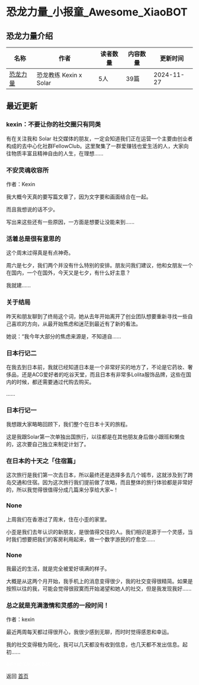 # 恐龙力量_小报童_Awesome_XiaoBOT

## 恐龙力量介绍
>   
  


|名称|作者|读者数量|内容数量|更新时间|
|---|---|---|---|---|
|[恐龙力量](https://xiaobot.net/p/NewbeingPower?refer=0b133df9-27dc-423b-8101-639049001c13)|恐龙教练 Kexin x Solar|5人|39篇|2024-11-27|

## 最近更新
### kexin：不要让你的社交圈只有同类

有在关注我和 Solar
社交媒体的朋友，一定会知道我们正在运营一个主要由创业者构成的去中心化社群FellowClub。这里聚集了一群爱赚钱也爱生活的人，大家向往物质丰富且精神自由的人生，在理想......

### 不安灵魂收容所

作者：Kexin

我大概今天真的要写篇文章了，因为文字要和画面结合在一起。

而且我想说的话不少。

写出来这些还有一些原因，一方面是想要让没能来到......

### 活着总是很有意思的

这个周末过得真是有点神奇。

周六是七夕，我们两个并没有什么特别的安排。朋友问我们建议，他和女朋友一个在国内，一个在国外，今天又是七夕，有什么好主意？

我就建......

### 关于结局

昨天和朋友聊到了终局这个词，她从去年开始离开了创业团队想要重新寻找一些自己喜欢的方向，从最开始焦虑和迷茫到最近有了新的看法。

她说：“我今年大部分的焦虑来源是，不知道自......

### 日本行记二

在我去到日本前，我就已经知道日本是一个非常好买的地方了，不论是它药妆、奢侈品，还是ACG爱好者的吃谷天堂，而且日本有非常多Lolita服饰品牌，这些在国内的时候，都还需要通过代购去购买。

......

### 日本行记一

我想跟大家略略回顾下，我们整个在日本十天的旅程。

这是我跟Solar第一次单独出国旅行，以往都是在其他朋友身后做小跟班和懒虫的，这次要自己独立来制定计划了。

### 在日本的十天之「住宿篇」

这次旅行是我们第一次去日本，所以最终还是选择多去几个城市，这就涉及到了跨岛交通和住宿。因为这次旅行我们提前做了攻略，而且整体的旅行体验都是非常好的，所以我觉得很值得分成几篇来分享给大家~！

### None

上周我们在香港过了周末，住在小歪的家里。

小歪是我们去年认识的新朋友，是很值得交往的人。我们相识是源于一个灵感，当时我们想要把我们的客房利用起来，做一个数字游民的疗愈空......

### None

我最近的生活，就是完全被爱好填满的样子。

大概是从这两个月开始，我手机上的消息变得很少，我的社交变得很精简。如果是按照以往的我，可能会觉得很寂寞而开始渴望和她人的社交，但是我发现我好......

### 总之就是充满激情和灵感的一段时间！

作者：kexin

最近两周每天都过得很开心，我很少感到无聊，而时时觉得感恩和幸运。

我的社交变得极为简化，我可以几天都没有收到信息，也几天都不发出信息。起初......


<a href="https://github.com/Reno9527/awesome-xiaobot" style="color: white; text-decoration: none;">awesome-xiaobot</a>

返回 [首页](../README.md)
